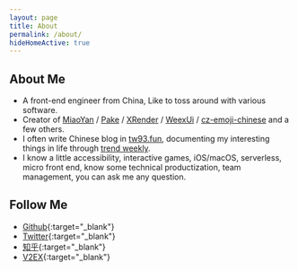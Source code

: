 ```yaml
---
layout: page
title: About
permalink: /about/
hideHomeActive: true
---
```


## About Me

- A front-end engineer from China, Like to toss around with various software.
- Creator of [MiaoYan](https://miaoyan.app/) / [Pake](https://github.com/tw93/pake) / [XRender](https://xrender.fun/) / [WeexUi](https://apache.github.io/incubator-weex-ui/) / [cz-emoji-chinese](https://github.com/tw93/cz-emoji-chinese) and a few others.
- I often write Chinese blog in [tw93.fun](https://tw93.fun/), documenting my interesting things in life through [trend weekly](https://weekly.tw93.fun/).
- I know a little accessibility, interactive games, iOS/macOS, serverless, micro front end, know some technical productization, team management, you can ask me any question.

## Follow Me

* [Github](https://github.com/{{site.github}}){:target="_blank"}
* [Twitter](https://twitter.com/{{site.twitter}}){:target="_blank"}
* [知乎](https://www.zhihu.com/people/{{site.zhihu}}){:target="_blank"}
* [V2EX](https://www.v2ex.com/member/{{site.v2ex}}){:target="_blank"}

